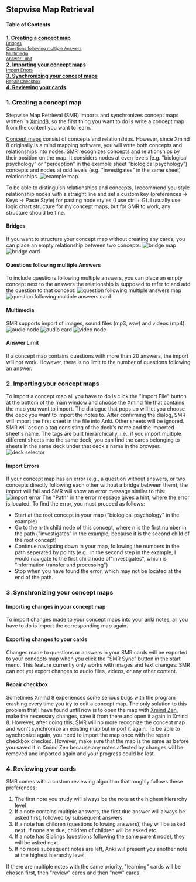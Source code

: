 ## Stepwise Map Retrieval

#### Table of Contents  
**[1. Creating a concept map](https://github.com/Humorloos/SMR#1-creating-a-concept-map)** <br>
<sup>
[Bridges](https://github.com/Humorloos/SMR#bridges)<br>
[Questions following multiple Answers](https://github.com/Humorloos/SMR#questions-following-multiple-answers)<br>
[Multimedia](https://github.com/Humorloos/SMR#multimedia)<br>
[Answer Limit](https://github.com/Humorloos/SMR#answer-limit)<br>
</sup>
**[2. Importing your concept maps](https://github.com/Humorloos/SMR#2-importing-your-concept-maps)**<br>
<sup>
[Import Errors](https://github.com/Humorloos/SMR#import-errors)<br>
</sup>
**[3. Synchronizing your concept maps](https://github.com/Humorloos/SMR#3-synchronizing-your-concept-maps)**<br>
<sup>
[Repair Checkbox](https://github.com/Humorloos/SMR#repair-checkbox)<br>
</sup>
**[4. Reviewing your cards](https://github.com/Humorloos/SMR#4-reviewing-your-cards)**

### 1. Creating a concept map
Stepwise Map Retrieval (SMR) imports and synchronizes concept maps written in [Xmind8](https://www.xmind.net/download/xmind8), so the first thing you want to do is write a concept map from the content you want to learn.

[Concept maps](https://en.wikipedia.org/wiki/Concept_map) consist of concepts and relationships. 
However, since Xmind 8 originally is a mind mapping software, you will write both concepts and relationships into nodes. 
SMR recognizes concepts and relationships by their position on the map.
It considers nodes at even levels (e.g. "biological psychology" or "perception" in the example sheet "biological psychology") concepts and nodes at odd levels (e.g. "investigates" in the same sheet) relationships.
![example map](screenshots/example.png)

To be able to distinguish relationships and concepts, I recommend you style relationship nodes with a straight line and set a custom key (preferences -> Keys -> Paste Style) for pasting node styles (I use ctrl + G). 
I usually use logic chart structure for my concept maps, but for SMR to work, any structure should be fine.

#### Bridges
If you want to structure your concept map without creating any cards, you can place an empty relationship between two concepts:
![bridge map](screenshots/bridge.png)
![bridge card](screenshots/bridge_card.png)

#### Questions following multiple Answers
To include questions following multiple answers, you can place an empty concept next to the answers the relationship is supposed to refer to and add the question to that concept:
![question following multiple answers map](screenshots/mult.png)
![question following multiple answers card](screenshots/mult_card.png)

#### Multimedia
SMR supports import of images, sound files (mp3, wav) and videos (mp4):
![audio node](screenshots/audio.png)
![audio card](screenshots/audio_card.png)
![video node](screenshots/video.png)

#### Answer Limit
If a concept map contains questions with more than 20 answers, the import will not work. However, there is no limit to the number of questions following an answer.

### 2. Importing your concept maps
To import a concept map all you have to do is click the "Import File" button at the bottom of the main window and choose the Xmind file that contains the map you want to import.
The dialogue that pops up will let you choose the deck you want to import the notes to.
After confirming the dialog, SMR will import the first sheet in the file into Anki.
Other sheets will be ignored.
SMR will assign a tag consisting of the deck's name and the imported sheet's name.
The tags are built hierarchically, i.e., if you import multiple different sheets into the same deck, you can find the cards belonging to sheets in the same deck under that deck's name in the browser.
![deck selector](screenshots/deckselector.png)

#### Import Errors
If your concept map has an error (e.g., a question without answers, or two concepts directly following each other without a bridge between them), the import will fail and SMR will show an error message similar to this:
![import error](screenshots/missing_answers.png)
The "Path" in the error message gives a hint, where the error is located.
To find the error, you must proceed as follows:
- Start at the root concept in your map ("biological psychology" in the example)
- Go to the n-th child node of this concept, where n is the first number in the path ("investigates" in the example, because it is the second child of the root concept)
- Continue navigating down in your map, following the numbers in the path seperated by points (e.g., in the second step in the example, I would navigate to the first child node of"investigates", which is "information transfer and processing")
- Stop when you have found the error, which may not be located at the end of the path.

### 3. Synchronizing your concept maps

#### Importing changes in your concept map
To import changes made to your concept maps into your anki notes, all you have to do is import the corresponding map again.

#### Exporting changes to your cards
Changes made to questions or answers in your SMR cards will be exported to your concepts map when you click the "SMR Sync" button in the start menu. 
This feature currently only works with images and text changes. 
SMR can not yet export changes to audio files, videos, or any other content. 

#### Repair checkbox
Sometimes Xmind 8 experiences some serious bugs with the program crashing every time you try to edit a concept map.
The only solution to this problem that I have found until now is to open the map with [Xmind Zen](https://www.xmind.net/download/), make the necessary changes, save it from there and open it again in Xmind 8.
However, after doing this, SMR will no more recognize the concept map and won't synchronize an existing map but import it again. 
To be able to synchronize again, you need to import the map once with the repair checkbox checked. 
However, make sure that the map is the same as before you saved it in Xmind Zen because any notes affected by changes will be removed and imported again and your progress could be lost.

### 4. Reviewing your cards
SMR comes with a custom reviewing algorithm that roughly follows these preferences:
1. The first note you study will always be the note at the highest hierarchy level
2. If a note contains multiple answers, the first due answer will always be asked first, followed by subsequent answers
3. If a note has children (questions following answers), they will be asked next. If none are due, children of children will be asked etc.
4. If a note has Siblings (questions following the same parent node), they will be asked next.
5. If no more subsequent notes are left, Anki will present you another note at the highest hierarchy level.

If there are multiple notes with the same priority, "learning" cards will be chosen first, then "review" cards and then "new" cards.
